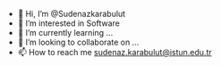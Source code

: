 - 👋 Hi, I’m @Sudenazkarabulut
- 👀 I’m interested in Software 
- 🌱 I’m currently learning ...
- 💞️ I’m looking to collaborate on ...
- 📫 How to reach me sudenaz.karabulut@istun.edu.tr

<!---
Sudenazkarabulut/Sudenazkarabulut is a ✨ special ✨ repository because its `README.md` (this file) appears on your GitHub profile.
You can click the Preview link to take a look at your changes.
--->
